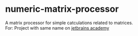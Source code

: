 # numeric-matrix-processor
A matrix processor for simple catculations related to matrices.  
For: Project with same name on [jetbrains academy](https://hyperskill.org/projects/96?track=2)
